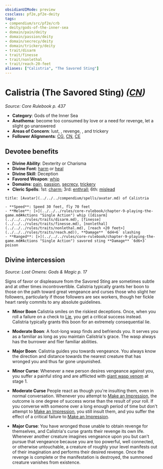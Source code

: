 ```yaml
---
obsidianUIMode: preview
cssclass: pf2e,pf2e-deity
tags:
- compendium/src/pf2e/crb
- deity/gods-of-the-inner-sea
- domain/pain/deity
- domain/passion/deity
- domain/secrecy/deity
- domain/trickery/deity
- trait/disarm
- trait/finesse
- trait/nonlethal
- trait/reach-20-feet
aliases: ["Calistria", "The Savored Sting"]
---
```

# Calistria (The Savored Sting) *([CN](../../../rules/traits/chaotic-neutral-b1.md))*  
*Source: Core Rulebook p. 437*  

- **Category**: Gods of the Inner Sea
- **Anathema**: become too consumed by love or a need for revenge, let a slight go unanswered
- **Areas of Concern**: lust, , revenge, , and trickery
- **Follower Alignments**: [CG](../../../rules/traits/chaotic-good-b1.md), [CN](../../../rules/traits/chaotic-neutral-b1.md), [CE](../../../rules/traits/chaotic-evil-b1.md)

## Devotee benefits

- **Divine Ability**: Dexterity or Charisma
- **Divine Font**: [harm](../../spells/harm.md) or [heal](../../spells/heal.md)
- **Divine Skill**: Deception
- **Favored Weapon**: [whip](../../equipment/items/whip.md)
- **Domains**: [pain](../domains.md#Pain), [passion](../domains.md#Passion), [secrecy](../domains.md#Secrecy), [trickery](../domains.md#Trickery)
- **Cleric Spells**: 1st: [charm](../../spells/charm.md); 3rd: [enthrall](../../spells/enthrall.md); 6th: [mislead](../../spells/mislead.md)

```ad-embed-avatar
title: [Avatar](../../../compendium/spells/avatar.md) of Calistria

- **Speed**: Speed 30 feet, fly 70 feet
- **Melee**: [>](../../../rules/core-rulebook/chapter-9-playing-the-game.md#Actions "Single Action") whip ([disarm](../../../rules/traits/disarm.md), [finesse](../../../rules/traits/finesse.md), [nonlethal](../../../rules/traits/nonlethal.md), [reach <20 feet>](../../../rules/traits/reach.md)), **Damage** `6d4+6` slashing
- **Ranged**: [>](../../../rules/core-rulebook/chapter-9-playing-the-game.md#Actions "Single Action") savored sting **Damage** `6d6+3` poison
```

## Divine intercession
*Source: Lost Omens: Gods & Magic p. 17*

Signs of favor or displeasure from the Savored Sting are sometimes subtle and at other times incontrovertible. Calistria typically grants her boon to those on the path toward great vengeance and curses those who slight her followers, particularly if those followers are sex workers, though her fickle heart rarely commits to any absolute guidelines.

- **Minor Boon** Calistria smiles on the riskiest deceptions. Once, when you roll a failure on a check to [Lie](../../../rules/actions/lie.md), you get a critical success instead. Calistria typically grants this boon for an extremely consequential lie.
- **Moderate Boon**: A foot-long wasp finds and befriends you. It serves you as a familiar as long as you maintain Calistria's grace. The wasp always has the burrower and flier familiar abilities.
- **Major Boon**: Calistria guides you towards vengeance. You always know the direction and distance towards the nearest creature that has wronged you and thus far gone unpunished.

- **Minor Curse**: Whenever a new person desires vengeance against you, you suffer a painful sting and are afflicted with [giant wasp venom](../../equipment/items/giant-wasp-venom.md) at stage 1.
- **Moderate Curse** People react as though you're insulting them, even in normal conversation. Whenever you attempt to [Make an Impression](../../../rules/actions/make-an-impression.md), the outcome is one degree of success worse than the result of your roll. If you converse with someone over a long enough period of time but don't attempt to [Make an Impression](../../../rules/actions/make-an-impression.md), you still insult them, and you suffer the effect of a critical failure to [Make an Impression](../../../rules/actions/make-an-impression.md).
- **Major Curse**: You have wronged those unable to obtain revenge for themselves, and Calistria's curse grants their revenge its own life. Whenever another creature imagines vengeance upon you but can't pursue that vengeance because you are too powerful, well connected, or otherwise untouchable, a creature of roughly your level manifests out of their imagination and performs their desired revenge. Once the revenge is complete or the manifestation is destroyed, the summoned creature vanishes from existence.
